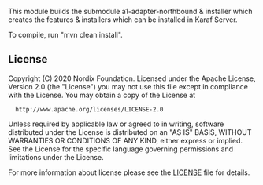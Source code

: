 This module builds the submodule a1-adapter-northbound & installer which creates the features & installers which can be installed in Karaf Server.

To compile, run "mvn clean install".

## License

Copyright (C) 2020 Nordix Foundation.
Licensed under the Apache License, Version 2.0 (the "License")
you may not use this file except in compliance with the License.
You may obtain a copy of the License at

      http://www.apache.org/licenses/LICENSE-2.0

Unless required by applicable law or agreed to in writing, software
distributed under the License is distributed on an "AS IS" BASIS,
WITHOUT WARRANTIES OR CONDITIONS OF ANY KIND, either express or implied.
See the License for the specific language governing permissions and
limitations under the License.

For more information about license please see the [LICENSE](LICENSE.txt) file for details.


